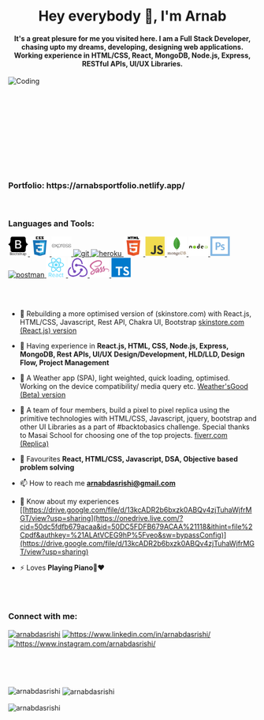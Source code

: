 <h1 align="center">Hey everybody 👋, I'm Arnab</h1>
<h4 align="center">It's a great plesure for me you visited here. I am a Full Stack Developer, chasing upto my dreams, developing, designing web applications. Working experience in HTML/CSS, React, MongoDB, Node.js, Express, RESTful APIs, UI/UX Libraries.</h4 <br/>
<img align="left" alt="Coding" width="1000"src="https://i.ibb.co/bvhBcQM/Navy-Blue-Geometric-Technology-Linked-In-Banner.png" />

<br/> <br/> <br/> <br/> <br/> <br/> <br/> <br/> <br/> <br/> <br/>
  
  <h3>Portfolio: https://arnabsportfolio.netlify.app/</h3>
  <br/>
  
  <h3 align="left">Languages and Tools:</h3>
  <p align="left"> <a href="https://getbootstrap.com" target="_blank" rel="noreferrer"> <img src="https://raw.githubusercontent.com/devicons/devicon/master/icons/bootstrap/bootstrap-plain-wordmark.svg" alt="bootstrap" width="40" height="40"/> </a> <a href="https://www.w3schools.com/css/" target="_blank" rel="noreferrer"> <img src="https://raw.githubusercontent.com/devicons/devicon/master/icons/css3/css3-original-wordmark.svg" alt="css3" width="40" height="40"/> </a> <a href="https://expressjs.com" target="_blank" rel="noreferrer"> <img src="https://raw.githubusercontent.com/devicons/devicon/master/icons/express/express-original-wordmark.svg" alt="express" width="40" height="40"/> </a> <a href="https://git-scm.com/" target="_blank" rel="noreferrer"> <img src="https://www.vectorlogo.zone/logos/git-scm/git-scm-icon.svg" alt="git" width="40" height="40"/> </a> <a href="https://heroku.com" target="_blank" rel="noreferrer"> <img src="https://www.vectorlogo.zone/logos/heroku/heroku-icon.svg" alt="heroku" width="40" height="40"/> </a> <a href="https://www.w3.org/html/" target="_blank" rel="noreferrer"> <img src="https://raw.githubusercontent.com/devicons/devicon/master/icons/html5/html5-original-wordmark.svg" alt="html5" width="40" height="40"/> </a> <a href="https://developer.mozilla.org/en-US/docs/Web/JavaScript" target="_blank" rel="noreferrer"> <img src="https://raw.githubusercontent.com/devicons/devicon/master/icons/javascript/javascript-original.svg" alt="javascript" width="40" height="40"/> </a> <a href="https://www.mongodb.com/" target="_blank" rel="noreferrer"> <img src="https://raw.githubusercontent.com/devicons/devicon/master/icons/mongodb/mongodb-original-wordmark.svg" alt="mongodb" width="40" height="40"/> </a> <a href="https://nodejs.org" target="_blank" rel="noreferrer"> <img src="https://raw.githubusercontent.com/devicons/devicon/master/icons/nodejs/nodejs-original-wordmark.svg" alt="nodejs" width="40" height="40"/> </a> <a href="https://www.photoshop.com/en" target="_blank" rel="noreferrer"> <img src="https://raw.githubusercontent.com/devicons/devicon/master/icons/photoshop/photoshop-line.svg" alt="photoshop" width="40" height="40"/> </a> <a href="https://postman.com" target="_blank" rel="noreferrer"> <img src="https://www.vectorlogo.zone/logos/getpostman/getpostman-icon.svg" alt="postman" width="40" height="40"/> </a> <a href="https://reactjs.org/" target="_blank" rel="noreferrer"> <img src="https://raw.githubusercontent.com/devicons/devicon/master/icons/react/react-original-wordmark.svg" alt="react" width="40" height="40"/> </a> <a href="https://redux.js.org" target="_blank" rel="noreferrer"> <img src="https://raw.githubusercontent.com/devicons/devicon/master/icons/redux/redux-original.svg" alt="redux" width="40" height="40"/> </a> <a href="https://sass-lang.com" target="_blank" rel="noreferrer"> <img src="https://raw.githubusercontent.com/devicons/devicon/master/icons/sass/sass-original.svg" alt="sass" width="40" height="40"/> </a> <a href="https://www.typescriptlang.org/" target="_blank" rel="noreferrer"> <img src="https://raw.githubusercontent.com/devicons/devicon/master/icons/typescript/typescript-original.svg" alt="typescript" width="40" height="40"/> </a> </p>

  <br/> <br/>

- 🔭 Rebuilding a more optimised version of (skinstore.com) with React.js, HTML/CSS, Javascript, Rest API, Chakra UI, Bootstrap [skinstore.com (React.js) version](https://brilliant-peony-ec8019.netlify.app/)

- 🌱 Having experience in **React.js, HTML, CSS, Node.js, Express, MongoDB, Rest APIs, UI/UX Design/Development, HLD/LLD, Design Flow, Project Management**

- 👯 A Weather app (SPA), light weighted, quick loading, optimised. Working on the device compatibility/ media query etc. [Weather'sGood (Beta) version](https://enchanting-griffin-c435ed.netlify.app/)

- 🤝 A team of four members, build a pixel to pixel replica using the primitive technologies with HTML/CSS, Javascript, jquery, bootstrap and other UI Libraries as a part of #backtobasics challenge. Special thanks to Masai School for choosing one of the top projects. [fiverr.com (Replica)](https://fiverr-clone-22.netlify.app/)

- 💬 Favourites **React, HTML/CSS, Javascript, DSA, Objective based problem solving**

- 📫 How to reach me **arnabdasrishi@gmail.com**

- 📄 Know about my experiences [[https://drive.google.com/file/d/13kcADR2b6bxzk0ABQv4zjTuhaWjfrMGT/view?usp=sharing](https://onedrive.live.com/?cid=50dc5fdfb679acaa&id=50DC5FDFB679ACAA%21118&ithint=file%2Cpdf&authkey=%21ALAtVCEG9hP%5Fveo&sw=bypassConfig)](https://drive.google.com/file/d/13kcADR2b6bxzk0ABQv4zjTuhaWjfrMGT/view?usp=sharing)

- ⚡ Loves **Playing Piano🎹❤️**
<br/> <br/> <br/> <br/>

<h3 align="left">Connect with me:</h3>
<p align="left">
<a href="https://twitter.com/arnabdasrishi" target="blank"><img align="center" src="https://raw.githubusercontent.com/rahuldkjain/github-profile-readme-generator/master/src/images/icons/Social/twitter.svg" alt="arnabdasrishi" height="30" width="40" /></a>
<a href="https://linkedin.com/in/arnabdasrishi/" target="blank"><img align="center" src="https://raw.githubusercontent.com/rahuldkjain/github-profile-readme-generator/master/src/images/icons/Social/linked-in-alt.svg" alt="https://www.linkedin.com/in/arnabdasrishi/" height="30" width="40" /></a>
<a href="https://www.instagram.com/arnabdasrishi/" target="blank"><img align="center" src="https://raw.githubusercontent.com/rahuldkjain/github-profile-readme-generator/master/src/images/icons/Social/instagram.svg" alt="https://www.instagram.com/arnabdasrishi/" height="30" width="40" /></a>
</p>

<br/> <br/> <br/>
<p><img align="left" src="https://github-readme-stats.vercel.app/api/top-langs?username=arnabdasrishi&show_icons=true&locale=en&layout=compact" alt="arnabdasrishi" /></p>

<p>&nbsp;<img align="center" src="https://github-readme-stats.vercel.app/api?username=arnabdasrishi&show_icons=true&locale=en" alt="arnabdasrishi" /></p>

<p><img align="center" src="https://github-readme-streak-stats.herokuapp.com/?user=arnabdasrishi&" alt="arnabdasrishi" /></p>


<!---
arnabdasrishi/arnabdasrishi is a ✨ special ✨ repository because its `README.md` (this file) appears on your GitHub profile.
You can click the Preview link to take a look at your changes.
--->

<!---
arnabdasrishi/arnabdasrishi is a ✨ special ✨ repository because its `README.md` (this file) appears on your GitHub profile.
You can click the Preview link to take a look at your changes.
--->
